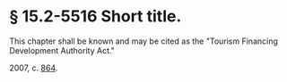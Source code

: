 # § 15.2-5516 Short title.

<p>This chapter shall be known and may be cited as the "Tourism Financing Development Authority Act."</p><p>2007, c. <a href='http://lis.virginia.gov/cgi-bin/legp604.exe?071+ful+CHAP0864'>864</a>.</p>